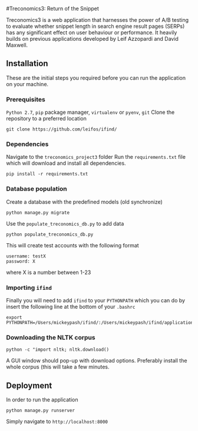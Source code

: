 #Treconomics3: Return of the Snippet

Treconomics3 is a web application that harnesses the power of A/B testing 
to evaluate whether snippet length in search engine result pages (SERPs) has 
any significant effect on user behaviour or performance.
It heavily builds on previous applications developed by Leif Azzopardi and David Maxwell.

## Installation

These are the initial steps you required before you can run the application on your machine.

### Prerequisites
`Python 2.7`, `pip` package manager, `virtualenv` or `pyenv`, `git`
Clone the repository to a preferred location
```
git clone https://github.com/leifos/ifind/
```

### Dependencies
Navigate to the `treconomics_project3` folder
Run the `requirements.txt` file which will download and install all dependencies.
```
pip install -r requirements.txt
```

### Database population
Create a database with the predefined models (old synchronize)
```
python manage.py migrate
```

Use the `populate_treconomics_db.py` to add data
```
python populate_treconomics_db.py
```

This will create test accounts with the following format
```
username: testX
password: X
```
where X is a number between 1-23

### Importing `ifind`
Finally you will need to add `ifind` to your `PYTHONPATH`
which you can do by insert the following line at the bottom of your `.bashrc`

```
export PYTHONPATH=/Users/mickeypash/ifind/:/Users/mickeypash/ifind/applications/slowsearch_project:$PYTHONPATH
```

### Downloading the NLTK corpus
```
python -c "import nltk; nltk.download()
```
A GUI window should pop-up with download options.
Preferably install the whole corpus (this will take a few minutes.

## Deployment

In order to run the application
```
python manage.py runserver
```

Simply navigate to `http://localhost:8000`
